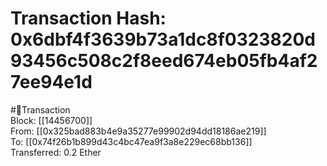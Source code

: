 
Transaction Hash: 0x6dbf4f3639b73a1dc8f0323820d93456c508c2f8eed674eb05fb4af27ee94e1d
====================================================================================
  
#💸Transaction  
Block: [[14456700]]  
From: [[0x325bad883b4e9a35277e99902d94dd18186ae219]]  
To: [[0x74f26b1b899d43c4bc47ea9f3a8e229ec68bb136]]  
Transferred: 0.2 Ether